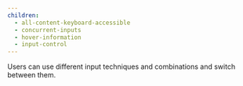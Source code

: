 ```yaml
---
children:
  - all-content-keyboard-accessible
  - concurrent-inputs
  - hover-information
  - input-control
---
```


Users can use different input techniques and combinations and switch between them.

